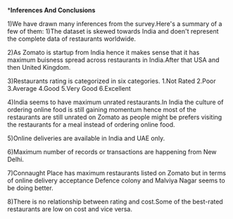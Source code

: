 *********************Inferences And Conclusions********************

1)We have drawn many inferences from the survey.Here's a summary of a few of them: 1)The dataset is skewed towards India and doen't represent the complete data of restaurants worldwide.

2)As Zomato is startup from India hence it makes sense that it has maximum buisness spread across restaurants in India.After that USA and then United Kingdom.

3)Restaurants rating is categorized in six categories. 
  1.Not Rated 
  2.Poor 
  3.Average 
  4.Good 
  5.Very Good 
  6.Excellent

4)India seems to have maximum unrated restaurants.In India the culture of ordering online food is still gaining momentum hence most of the restaurants are still unrated on Zomato as people might be prefers visiting the restaurants for a meal instead of ordering online food.

5)Online deliveries are available in India and UAE only.

6)Maximum number of records or transactions are happening from New Delhi.

7)Connaught Place has maximum restaurants listed on Zomato but in terms of online delivery acceptance Defence colony and Malviya Nagar seems to be doing better.

8)There is no relationship between rating and cost.Some of the best-rated restaurants are low on cost and vice versa.
